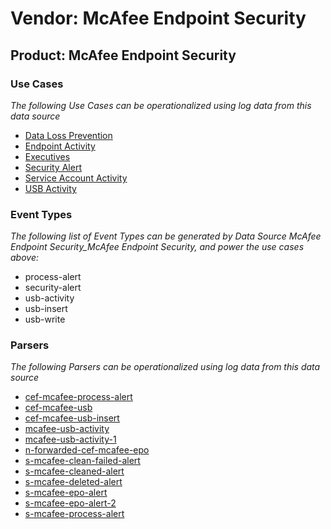 Vendor: McAfee Endpoint Security
================================
Product: McAfee Endpoint Security
---------------------------------

### Use Cases

_The following Use Cases can be operationalized using log data from this data source_

* [Data Loss Prevention](../UseCases/usecase_data_loss_prevention.md)
* [Endpoint Activity](../UseCases/usecase_endpoint_activity.md)
* [Executives](../UseCases/usecase_executives.md)
* [Security Alert](../UseCases/usecase_security_alert.md)
* [Service Account Activity](../UseCases/usecase_service_account_activity.md)
* [USB Activity](../UseCases/usecase_usb_activity.md)


### Event Types

_The following list of Event Types can be generated by Data Source McAfee Endpoint Security_McAfee Endpoint Security, and power the use cases above:_

- process-alert
- security-alert
- usb-activity
- usb-insert
- usb-write


### Parsers

_The following Parsers can be operationalized using log data from this data source_

* [cef-mcafee-process-alert](../Parsers/parserContent_cef-mcafee-process-alert.md)
* [cef-mcafee-usb](../Parsers/parserContent_cef-mcafee-usb.md)
* [cef-mcafee-usb-insert](../Parsers/parserContent_cef-mcafee-usb-insert.md)
* [mcafee-usb-activity](../Parsers/parserContent_mcafee-usb-activity.md)
* [mcafee-usb-activity-1](../Parsers/parserContent_mcafee-usb-activity-1.md)
* [n-forwarded-cef-mcafee-epo](../Parsers/parserContent_n-forwarded-cef-mcafee-epo.md)
* [s-mcafee-clean-failed-alert](../Parsers/parserContent_s-mcafee-clean-failed-alert.md)
* [s-mcafee-cleaned-alert](../Parsers/parserContent_s-mcafee-cleaned-alert.md)
* [s-mcafee-deleted-alert](../Parsers/parserContent_s-mcafee-deleted-alert.md)
* [s-mcafee-epo-alert](../Parsers/parserContent_s-mcafee-epo-alert.md)
* [s-mcafee-epo-alert-2](../Parsers/parserContent_s-mcafee-epo-alert-2.md)
* [s-mcafee-process-alert](../Parsers/parserContent_s-mcafee-process-alert.md)
